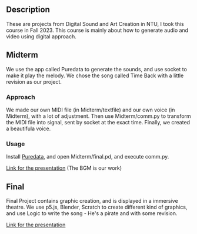 ## Description
These are projects from Digital Sound and Art Creation in NTU, I took this course in Fall 2023.
This course is mainly about how to generate audio and video using digital approach.

## Midterm

We use the app called Puredata to generate the sounds, and use socket to make it play the melody.
We chose the song called Time Back with a little revision as our project.

### Approach

We made our own MIDI file (in Midterm/textfile) and our own voice (in Midterm), with a lot of adjustment.
Then use Midterm/comm.py to transform the MIDI file into signal, sent by socket at the exact time.
Finally, we created a beautifula voice.

### Usage

Install [Puredata](https://puredata.info/downloads), and open Midterm/final.pd, and execute comm.py.

[Link for the presentation](https://www.youtube.com/watch?v=-u4B4xYLcyc&t=18s) (The BGM is our work)

## Final

Final Project contains graphic creation, and is displayed in a immersive theatre.
We use p5.js, Blender, Scratch to create different kind of graphics, and use Logic to write the song - He's a pirate and with some revision.

[Link for the presentation](https://www.youtube.com/watch?v=-9j_UYSHj1E&t=140s)